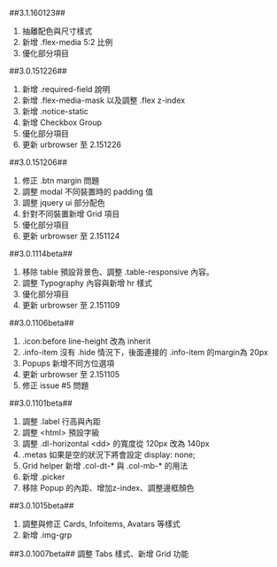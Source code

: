 ##3.1.160123##
1. 抽離配色與尺寸樣式
2. 新增 .flex-media 5:2 比例
3. 優化部分項目

##3.0.151226##
1. 新增 .required-field 說明
2. 新增 .flex-media-mask 以及調整 .flex z-index
3. 新增 .notice-static
4. 新增 Checkbox Group
5. 優化部分項目
6. 更新 urbrowser 至 2.151226

##3.0.151206##
1. 修正 .btn margin 問題
2. 調整 modal 不同裝置時的 padding 值
3. 調整 jquery ui 部分配色
4. 針對不同裝置新增 Grid 項目
5. 優化部分項目
6. 更新 urbrowser 至 2.151124

##3.0.1114beta##
1. 移除 table 預設背景色、調整 .table-responsive  內容。
2. 調整 Typography 內容與新增 hr 樣式
3. 優化部分項目
4. 更新 urbrowser 至 2.151109

##3.0.1106beta##
1. .icon:before line-height 改為 inherit
2. .info-item 沒有 .hide 情況下，後面連接的 .info-item 的margin為 20px
3. Popups 新增不同方位選項
4. 更新 urbrowser 至 2.151105
5. 修正 issue #5 問題

##3.0.1101beta##
1. 調整 .label 行高與內距
2. 調整 &lt;html&gt; 預設字級
3. 調整 .dl-horizontal &lt;dd&gt; 的寬度從 120px 改為 140px
4. .metas 如果是空的狀況下將會設定 display: none;
5. Grid helper 新增 .col-dt-* 與 .col-mb-* 的用法
6. 新增 .picker
7. 移除 Popup 的內距、增加z-index、調整邊框顏色

##3.0.1015beta##
1. 調整與修正 Cards, Infoitems, Avatars 等樣式
2. 新增 .img-grp

##3.0.1007beta##
調整 Tabs 樣式、新增 Grid 功能